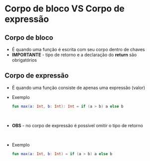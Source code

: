 # Corpo de bloco VS Corpo de expressão

## Corpo de bloco

* É quando uma função é escrita com seu corpo dentro de chaves
* **IMPORTANTE** - tipo de retorno e a declaração do **return** são obrigatórios

## Corpo de expressão

* É quando uma função consiste de apenas uma expressão (valor)
 
* Exemplo
  ```kotlin
  fun max(a: Int, b: Int): Int = if (a > b) a else b
  ```

<br>

* **OBS** - no corpo de expressão é possível omitir o tipo de retorno
  
<br>
  
* Exemplo
  ```kotlin
  fun max(a: Int, b: Int) = if (a > b) a else b
  ```

